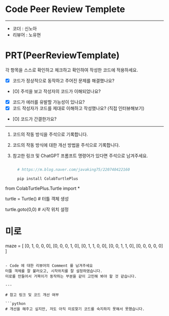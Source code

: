 # Code Peer Review Templete
---
- 코더 : 신노아
- 리뷰어 : 노유현


# PRT(PeerReviewTemplate)

각 항목을 스스로 확인하고 체크하고 확인하여 작성한 코드에 적용하세요.

- [x] 코드가 정상적으로 동작하고 주어진 문제를 해결했나요?
- [O] 주석을 보고 작성자의 코드가 이해되었나요?
- [x] 코드가 에러를 유발할 가능성이 있나요?
- [x] 코드 작성자가 코드를 제대로 이해하고 작성했나요? (직접 인터뷰해보기)
- [O] 코드가 간결한가요?

---

1. 코드의 작동 방식을 주석으로 기록합니다.
2. 코드의 작동 방식에 대한 개선 방법을 주석으로 기록합니다.
3. 참고한 링크 및 ChatGPT 프롬프트 명령어가 있다면 주석으로 남겨주세요.
   
   ```python
   
     # https://m.blog.naver.com/javaking75/220740422160
   
     pip install ColabTurtlePlus
from ColabTurtlePlus.Turtle import *

turtle = Turtle() # 터틀 객체 생성

turtle.goto(0,0)  # 시작 위치 설정

# 미로
maze = [
[0, 1, 0, 0, 0],
[0, 0, 0, 1, 0],
[0, 1, 1, 0, 0],
[0, 0, 1, 1, 0],
[0, 0, 0, 0, 0]
]
   ```
   
   - Code 에 대한 리뷰어의 Comment 를 남겨주세요
   터틀 객체를 잘 불러오고, 시작위치를 잘 설정하였습니다. 
   미로를 만들어서 거북이가 동작하는 부분을 같이 고민해 봐야 할 것 같습니다. 
   
---

# 참고 링크 및 코드 개선 여부

```python
# 개선을 해주고 싶지만, 저도 아직 미로찾기 코드를 숙지하지 못해서 못했습니다. 
